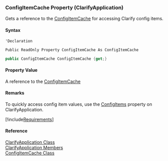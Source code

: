 ﻿### ConfigItemCache Property (ClarifyApplication)

Gets a reference to the [ConfigItemCache](fcSDK~FChoice.Foundation.Clarify.ConfigItemCache.md) for accessing Clarify config items.

#### Syntax

```vbnet
'Declaration

Public ReadOnly Property ConfigItemCache As ConfigItemCache
```

```csharp
public ConfigItemCache ConfigItemCache {get;}
```

#### Property Value

A reference to the [ConfigItemCache](fcSDK~FChoice.Foundation.Clarify.ConfigItemCache.md)

#### Remarks

To quickly access config item values, use the [ConfigItems](fcSDK~FChoice.Foundation.Clarify.ClarifyApplication~ConfigItems.md) property on ClarifyApplication.

[!include[Requirements](../partials/requirements.md)]

#### Reference

[ClarifyApplication Class](fcSDK~FChoice.Foundation.Clarify.ClarifyApplication.md)  
[ClarifyApplication Members](fcSDK~FChoice.Foundation.Clarify.ClarifyApplication_members.md)  
[ConfigItemCache Class](fcSDK~FChoice.Foundation.Clarify.ConfigItemCache.md)
